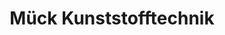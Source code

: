 ---
title: "Mück Kunststofftechnik"
url: /goetzendorf-an-der-leitha/mueck-kunststofftechnik/
shop: Pool
---